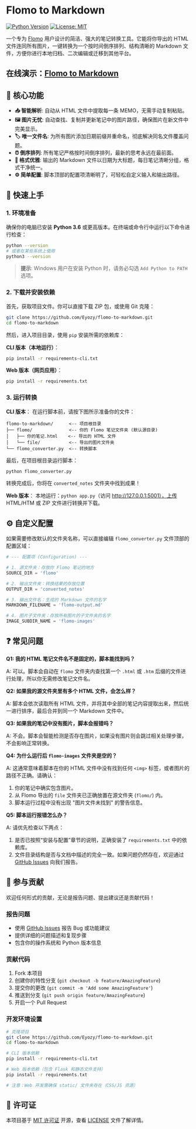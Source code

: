 # Flomo to Markdown

[![Python Version](https://img.shields.io/badge/python-3.6%2B-blue.svg)](https://www.python.org/downloads/) [![License: MIT](https://img.shields.io/badge/License-MIT-yellow.svg)](https://opensource.org/licenses/MIT)

一个专为 [Flomo](https://flomoapp.com/) 用户设计的简洁、强大的笔记转换工具。它能将你导出的 HTML 文件连同所有图片，一键转换为一个按时间倒序排列、结构清晰的 Markdown 文件，方便你进行本地归档、二次编辑或迁移到其他平台。

在线演示：[Flomo to Markdown](https://flomo-to-markdown.vercel.app/)
---

## 🌟 核心功能

- **📥 智能解析**: 自动从 HTML 文件中提取每一条 MEMO，无需手动复制粘贴。
- **🖼️ 图片无忧**: 自动查找、复制并更新笔记中的图片路径，确保图片在新文件中完美显示。
- **🏷️ 唯一文件名**: 为所有图片添加日期前缀并重命名，彻底解决同名文件覆盖问题。
- **⏰ 倒序排列**: 所有笔记严格按时间倒序排列，最新的思考永远在最前面。
- **📄 格式优雅**: 输出的 Markdown 文件以日期为大标题，每日笔记清晰分组，格式干净统一。
- **⚙️ 简单配置**: 脚本顶部的配置项清晰明了，可轻松自定义输入和输出路径。

## 🚀 快速上手

### 1. 环境准备

确保你的电脑已安装 **Python 3.6** 或更高版本。在终端或命令行中运行以下命令进行检查：

```bash
python --version
# 或者在某些系统上使用
python3 --version
```

> **提示**: Windows 用户在安装 Python 时，请务必勾选 `Add Python to PATH` 选项。

### 2. 下载并安装依赖

首先，获取项目文件。你可以直接下载 ZIP 包，或使用 Git 克隆：

```bash
git clone https://github.com/Eyozy/flomo-to-markdown.git
cd flomo-to-markdown
```

然后，进入项目目录，使用 `pip` 安装所需的依赖库：

**CLI 版本（本地运行）**：
```bash
pip install -r requirements-cli.txt
```

**Web 版本（网页应用）**：
```bash
pip install -r requirements.txt
```

### 3. 运行转换

**CLI 版本**：
在运行脚本前，请按下图所示准备你的文件：

```plaintext
flomo-to-markdown/      <-- 项目根目录
├── flomo/              <-- 你的 Flomo 笔记文件夹 (默认源目录)
│   ├── 你的笔记.html    <-- 导出的 HTML 文件
│   └── file/           <-- 导出的图片文件夹
└── flomo_converter.py  <-- 转换脚本
```

最后，在项目根目录运行脚本：

```bash
python flomo_converter.py
```

转换完成后，你将在 `converted_notes` 文件夹中找到成果！

**Web 版本**：
本地运行：`python app.py`（访问 http://127.0.0.1:5001），上传 HTML/HTM 或 ZIP 文件进行转换并下载。

## ⚙️ 自定义配置

如果需要修改默认的文件夹名称，可以直接编辑 `flomo_converter.py` 文件顶部的配置区域：

```python
# --- 配置项 (Configuration) ---

# 1. 源文件夹：存放你 Flomo 笔记的地方
SOURCE_DIR = 'flomo'

# 2. 输出文件夹：转换结果的存放位置
OUTPUT_DIR = 'converted_notes'

# 3. 输出文件名：生成的 Markdown 文件的名字
MARKDOWN_FILENAME = 'flomo-output.md'

# 4. 图片子文件夹：存放所有图片的子文件夹的名字
IMAGE_SUBDIR_NAME = 'flomo-images'
```

## ❓ 常见问题

**Q1: 我的 HTML 笔记文件名不是固定的，脚本能找到吗？**

A: 可以。脚本会自动在 `flomo` 文件夹内查找第一个 `.html` 或 `.htm` 后缀的文件进行处理，所以你无需修改笔记文件名。

**Q2: 如果我的源文件夹里有多个 HTML 文件，会怎么样？**

A: 脚本会依次读取所有 HTML 文件，并将其中全部的笔记内容提取出来，然后统一进行排序，最后合并到同一个 Markdown 文件中。

**Q3: 如果我的笔记中没有图片，脚本会报错吗？**

A: 不会。脚本会智能检测是否存在图片，如果没有图片则会跳过相关处理步骤，不会影响正常转换。

**Q4: 为什么运行后 `flomo-images` 文件夹是空的？**

A: 这通常意味着脚本在你的 HTML 文件中没有找到任何 `<img>` 标签，或者图片的路径不正确。请确认：
1.  你的笔记中确实包含图片。
2.  从 Flomo 导出的 `file` 文件夹已正确放置在源文件夹 (`flomo/`) 内。
3.  脚本运行过程中没有出现 "图片文件未找到" 的警告信息。

**Q5: 脚本运行报错怎么办？**

A: 请优先检查以下两点：
1.  是否已按照“安装与配置”章节的说明，正确安装了 `requirements.txt` 中的依赖库。
2.  文件目录结构是否与文档中描述的完全一致。如果问题仍然存在，欢迎通过 [GitHub Issues](https://github.com/Eyozy/flomo-to-markdown/issues) 向我们报告。
  
## 🤝 参与贡献

欢迎任何形式的贡献，无论是报告问题、提出建议还是贡献代码！

### 报告问题

- 使用 [GitHub Issues](https://github.com/Eyozy/flomo-to-markdown/issues) 报告 Bug 或功能建议
- 提供详细的问题描述和复现步骤
- 包含你的操作系统和 Python 版本信息

### 贡献代码

1. Fork 本项目
2. 创建你的特性分支 (`git checkout -b feature/AmazingFeature`)
3. 提交你的更改 (`git commit -m 'Add some AmazingFeature'`)
4. 推送到分支 (`git push origin feature/AmazingFeature`)
5. 开启一个 Pull Request

### 开发环境设置

```bash
# 克隆项目
git clone https://github.com/Eyozy/flomo-to-markdown.git
cd flomo-to-markdown

# CLI 版本依赖
pip install -r requirements-cli.txt

# Web 版本依赖（包含 Flask 和静态文件支持）
pip install -r requirements.txt

# 注意：Web 开发需确保 static/ 文件夹存在（CSS/JS 资源）
```

## 📄 许可证

本项目基于 [MIT 许可证](https://opensource.org/licenses/MIT) 开源，查看 [LICENSE](LICENSE) 文件了解详情。
